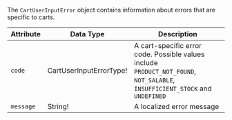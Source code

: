 <!-- 
DO NOT DELETE THIS DURING MIGRATION!!!

WE EXPECT TO USE IT FOR FUTURE MUTATIONS

SEE https://github.com/magento-commerce/devdocs/pull/3038
-->

The `CartUserInputError` object contains information about errors that are specific to carts.

| Attribute | Data Type               | Description                                                                                                                  |
|-----------|-------------------------|------------------------------------------------------------------------------------------------------------------------------|
| `code`    | CartUserInputErrorType! | A cart-specific error code. Possible values include `PRODUCT_NOT_FOUND`, `NOT_SALABLE`, `INSUFFICIENT_STOCK` and `UNDEFINED` |
| `message` | String!                 | A localized error message                                                                                                    |
